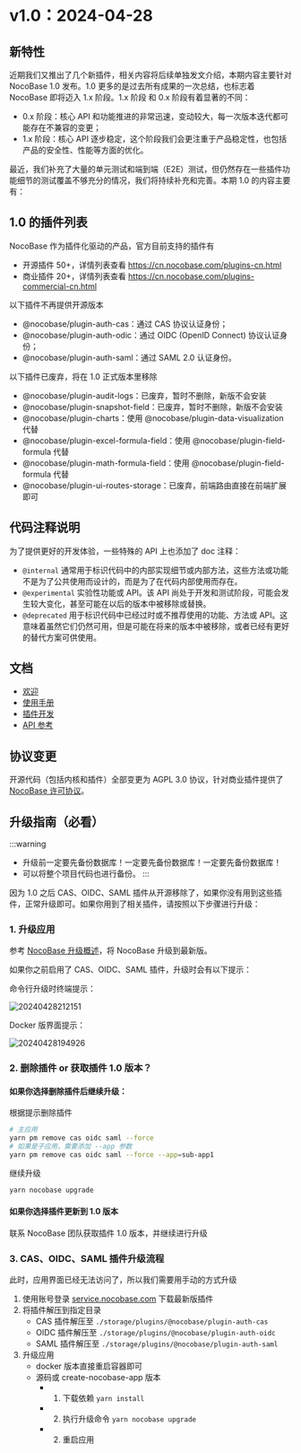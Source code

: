# v1.0：2024-04-28

## 新特性

近期我们又推出了几个新插件，相关内容将后续单独发文介绍，本期内容主要针对 NocoBase 1.0 发布。1.0 更多的是过去所有成果的一次总结，也标志着 NocoBase 即将迈入 1.x 阶段。1.x 阶段 和 0.x 阶段有着显著的不同：

- 0.x 阶段：核心 API 和功能推进的非常迅速，变动较大，每一次版本迭代都可能存在不兼容的变更；
- 1.x 阶段：核心 API 逐步稳定，这个阶段我们会更注重于产品稳定性，也包括产品的安全性、性能等方面的优化。

最近，我们补充了大量的单元测试和端到端（E2E）测试，但仍然存在一些插件功能细节的测试覆盖不够充分的情况，我们将持续补充和完善。本期 1.0 的内容主要有：

## 1.0 的插件列表

NocoBase 作为插件化驱动的产品，官方目前支持的插件有

- 开源插件 50+，详情列表查看 https://cn.nocobase.com/plugins-cn.html
- 商业插件 20+，详情列表查看 https://cn.nocobase.com/plugins-commercial-cn.html

以下插件不再提供开源版本

- @nocobase/plugin-auth-cas：通过 CAS 协议认证身份；
- @nocobase/plugin-auth-odic：通过 OIDC (OpenID Connect) 协议认证身份；
- @nocobase/plugin-auth-saml：通过 SAML 2.0 认证身份。

以下插件已废弃，将在 1.0 正式版本里移除

- @nocobase/plugin-audit-logs：已废弃，暂时不删除，新版不会安装
- @nocobase/plugin-snapshot-field：已废弃，暂时不删除，新版不会安装
- @nocobase/plugin-charts：使用 @nocobase/plugin-data-visualization 代替
- @nocobase/plugin-excel-formula-field：使用 @nocobase/plugin-field-formula 代替
- @nocobase/plugin-math-formula-field：使用 @nocobase/plugin-field-formula 代替
- @nocobase/plugin-ui-routes-storage：已废弃，前端路由直接在前端扩展即可

## 代码注释说明

为了提供更好的开发体验，一些特殊的 API 上也添加了 doc 注释：

- `@internal` 通常用于标识代码中的内部实现细节或内部方法，这些方法或功能不是为了公共使用而设计的，而是为了在代码内部使用而存在。
- `@experimental` 实验性功能或 API。该 API 尚处于开发和测试阶段，可能会发生较大变化，甚至可能在以后的版本中被移除或替换。
- `@deprecated` 用于标识代码中已经过时或不推荐使用的功能、方法或 API。这意味着虽然它们仍然可用，但是可能在将来的版本中被移除，或者已经有更好的替代方案可供使用。

## 文档

- [欢迎](https://docs-cn.nocobase.com/welcome/introduction)
- [使用手册](https://docs-cn.nocobase.com/handbook)
- [插件开发](https://docs-cn.nocobase.com/development)
- [API 参考](https://docs-cn.nocobase.com/api)

## 协议变更

开源代码（包括内核和插件）全部变更为 AGPL 3.0 协议，针对商业插件提供了 [NocoBase 许可协议](https://cn.nocobase.com/agreement-cn.html)。

## 升级指南（必看）

:::warning
- 升级前一定要先备份数据库！一定要先备份数据库！一定要先备份数据库！
- 可以将整个项目代码也进行备份。
:::

因为 1.0 之后 CAS、OIDC、SAML 插件从开源移除了，如果你没有用到这些插件，正常升级即可。如果你用到了相关插件，请按照以下步骤进行升级：

### 1. 升级应用

参考 [NocoBase 升级概述](/welcome/getting-started/upgrading)，将 NocoBase 升级到最新版。

如果你之前启用了 CAS、OIDC、SAML 插件，升级时会有以下提示：

命令行升级时终端提示：

![20240428212151](https://static-docs.nocobase.com/20240428212151.png)

Docker 版界面提示：

![20240428194926](https://static-docs.nocobase.com/20240428194926.png)

### 2. 删除插件 or 获取插件 1.0 版本？

#### 如果你选择删除插件后继续升级：

根据提示删除插件

```bash
# 主应用
yarn pm remove cas oidc saml --force
# 如果是子应用，需要添加 --app 参数
yarn pm remove cas oidc saml --force --app=sub-app1
```

继续升级

```bash
yarn nocobase upgrade
```

#### 如果你选择插件更新到 1.0 版本

联系 NocoBase 团队获取插件 1.0 版本，并继续进行升级

### 3. CAS、OIDC、SAML 插件升级流程

此时，应用界面已经无法访问了，所以我们需要用手动的方式升级

1. 使用账号登录 [service.nocobase.com](service.nocobase.com) 下载最新版插件
2. 将插件解压到指定目录
    - CAS 插件解压至 `./storage/plugins/@nocobase/plugin-auth-cas`
    - OIDC 插件解压至 `./storage/plugins/@nocobase/plugin-auth-oidc`
    - SAML 插件解压至 `./storage/plugins/@nocobase/plugin-auth-saml`
3. 升级应用
    - docker 版本直接重启容器即可
    - 源码或 create-nocobase-app 版本
        - 1. 下载依赖 `yarn install`
        - 2. 执行升级命令 `yarn nocobase upgrade`
        - 2. 重启应用
